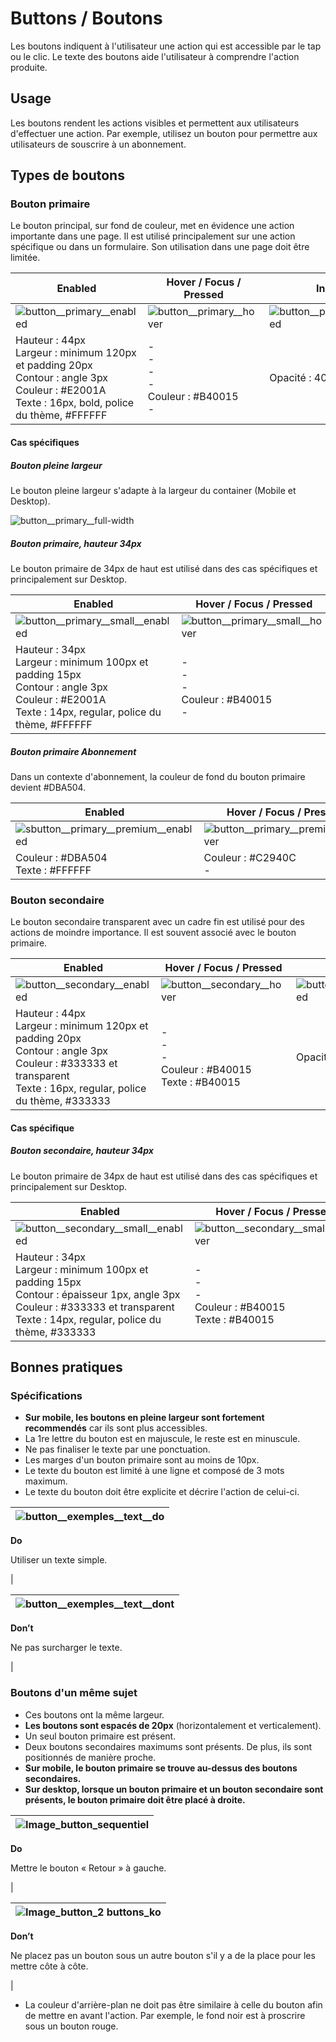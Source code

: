 # Buttons / Boutons

Les boutons indiquent à l'utilisateur une action qui est accessible par le tap ou le clic. Le texte des boutons aide l'utilisateur à comprendre l'action produite.

## Usage

Les boutons rendent les actions visibles et permettent aux utilisateurs d'effectuer une action. Par exemple, utilisez un bouton pour permettre aux utilisateurs de souscrire à un abonnement.

## Types de boutons

### Bouton primaire

Le bouton principal, sur fond de couleur, met en évidence une action importante dans une page. Il est utilisé principalement sur une action spécifique ou dans un formulaire. Son utilisation dans une page doit être limitée.

Enabled | Hover / Focus / Pressed | Inactif
------------ | ------------- | ------------- |
![button__primary__enabled](components/COMPONENTS/Inputs/Buttons/design/button__primary__enabled.png)| ![button__primary__hover](components/COMPONENTS/Inputs/Buttons/design/button__primary__hover.png)| ![button__primary__disabled](components/COMPONENTS/Inputs/Buttons/design/button__primary__disabled.png)
Hauteur : 44px  <br> Largeur : minimum 120px et padding 20px <br> Contour : angle 3px  <br> Couleur : #E2001A  <br> Texte : 16px, bold, police du thème, #FFFFFF | - <br> - <br> - <br> - <br> Couleur : #B40015 <br> - | Opacité : 40 %


#### Cas spécifiques

##### Bouton pleine largeur

Le bouton pleine largeur s'adapte à la largeur du container (Mobile et Desktop).

![button__primary__full-width](components/COMPONENTS/Inputs/Buttons/design/button__primary__full-width.png)


##### Bouton primaire, hauteur 34px

Le bouton primaire de 34px de haut est utilisé dans des cas spécifiques et principalement sur Desktop.

  Enabled | Hover / Focus / Pressed | Inactif
  ------------ | ------------- | ------------- |
  ![button__primary__small__enabled](components/COMPONENTS/Inputs/Buttons/design/button__primary__small__enabled.png)|![button__primary__small__hover](components/COMPONENTS/Inputs/Buttons/design/button__primary__small__hover.png)| ![button__primary__small__disabled](components/COMPONENTS/Inputs/Buttons/design/button__primary__small__disabled.png)
  Hauteur : 34px  <br> Largeur : minimum 100px et padding 15px  <br> Contour : angle 3px <br> Couleur : #E2001A <br> Texte : 14px, regular, police du thème, #FFFFFF | - <br> - <br> - <br> Couleur : #B40015 <br> - | Opacité : 40 %

##### Bouton primaire Abonnement

Dans un contexte d'abonnement, la couleur de fond du bouton primaire devient #DBA504.

  Enabled | Hover / Focus / Pressed
  ------------ | -------------
![sbutton__primary__premium__enabled](components/COMPONENTS/Inputs/Buttons/design/button__primary__premium__enabled.png)|   ![button__primary__premium__hover](components/COMPONENTS/Inputs/Buttons/design/button__primary__premium__hover.png)
Couleur : #DBA504 <br> Texte : #FFFFFF |  Couleur : #C2940C <br> -


### Bouton secondaire

Le bouton secondaire transparent avec un cadre fin est utilisé pour des actions de moindre importance. Il est souvent associé avec le bouton primaire.


Enabled | Hover / Focus / Pressed | Inactif
------------ | ------------- | ------------- |
![button__secondary__enabled](components/COMPONENTS/Inputs/Buttons/design/button__secondary__enabled.png)| ![button__secondary__hover](components/COMPONENTS/Inputs/Buttons/design/button__secondary__hover.png)| ![button__secondary__disabled](components/COMPONENTS/Inputs/Buttons/design/button__secondary__disabled.png)
Hauteur : 44px  <br> Largeur : minimum 120px et padding 20px  <br> Contour : angle 3px <br> Couleur : #333333 et transparent  <br> Texte : 16px, regular, police du thème, #333333 | - <br> - <br> - <br> Couleur : #B40015 <br> Texte : #B40015 | Opacité : 40 %


#### Cas spécifique
##### Bouton secondaire, hauteur 34px

Le bouton primaire de 34px de haut est utilisé dans des cas spécifiques et principalement sur Desktop.


Enabled | Hover / Focus / Pressed | Inactif
------------ | ------------- | ------------- |
![button__secondary__small__enabled](components/COMPONENTS/Inputs/Buttons/design/button__secondary__small__enabled.png)| ![button__secondary__small__hover](components/COMPONENTS/Inputs/Buttons/design/button__secondary__small__hover.png)| ![button__secondary__small__disabled](components/COMPONENTS/Inputs/Buttons/design/button__secondary__small__disabled.png)
Hauteur : 34px  <br> Largeur : minimum 100px et padding 15px  <br> Contour : épaisseur 1px, angle 3px <br> Couleur : #333333 et transparent <br> Texte : 14px, regular, police du thème, #333333 | - <br> - <br> - <br> Couleur : #B40015 <br> Texte : #B40015 | Opacité : 40 %

## Bonnes pratiques

### Spécifications
- **Sur mobile, les boutons en pleine largeur sont fortement recommendés** car ils sont plus accessibles.
- La 1re lettre du bouton est en majuscule, le reste est en minuscule.
- Ne pas finaliser le texte par une ponctuation.
- Les marges d'un bouton primaire sont au moins de 10px.
- Le texte du bouton est limité à une ligne et composé de 3 mots maximum.
- Le texte du bouton doit être explicite et décrire l'action de celui-ci.

<div class="do-dont">
 <div class="do">

![button__exemples__text__do](components/COMPONENTS/Inputs/Buttons/design/button__exemples__text__do.png)|
------------ |
**Do**
<p class="legende">Utiliser un texte simple.</p> |

 </div>

 <div class="dont">

![button__exemples__text__dont](components/COMPONENTS/Inputs/Buttons/design/button__exemples__text__dont.png) |
------------ |
**Don’t**
<p class="legende">Ne pas surcharger le texte.</p> |

 </div>
 </div>

### Boutons d'un même sujet

- Ces boutons ont la même largeur.
- **Les boutons sont espacés de 20px** (horizontalement et verticalement).
- Un seul bouton primaire est présent.
- Deux boutons secondaires maximums sont présents. De plus, ils sont positionnés de manière proche.
- **Sur mobile, le bouton primaire se trouve au-dessus des boutons secondaires.**
- **Sur desktop, lorsque un bouton primaire et un bouton secondaire sont présents, le bouton primaire doit être placé à droite.**

<div class="do-dont">
<div class="do">

![Image_button_sequentiel](components/COMPONENTS/Inputs/Buttons/design/Image_button_sequentiel.png)|
------------ |
**Do**
<p class="legende">Mettre le bouton «&nbsp;Retour&nbsp;» à gauche.</p> |

 </div>
 </div>


 <div class="do-dont">
 <div class="dont">

![Image_button_2 buttons_ko](components/COMPONENTS/Inputs/Buttons/design/Image_button_buttons_ko.png)  |
------------ |
**Don’t**
<p class="legende">Ne placez pas un bouton sous un autre bouton s'il y a de la place pour les mettre côte à côte.</p> |

 </div>
 </div>


- La couleur d'arrière-plan ne doit pas être similaire à celle du bouton afin de mettre en avant l'action. Par exemple, le fond noir est à proscrire sous un bouton rouge.
